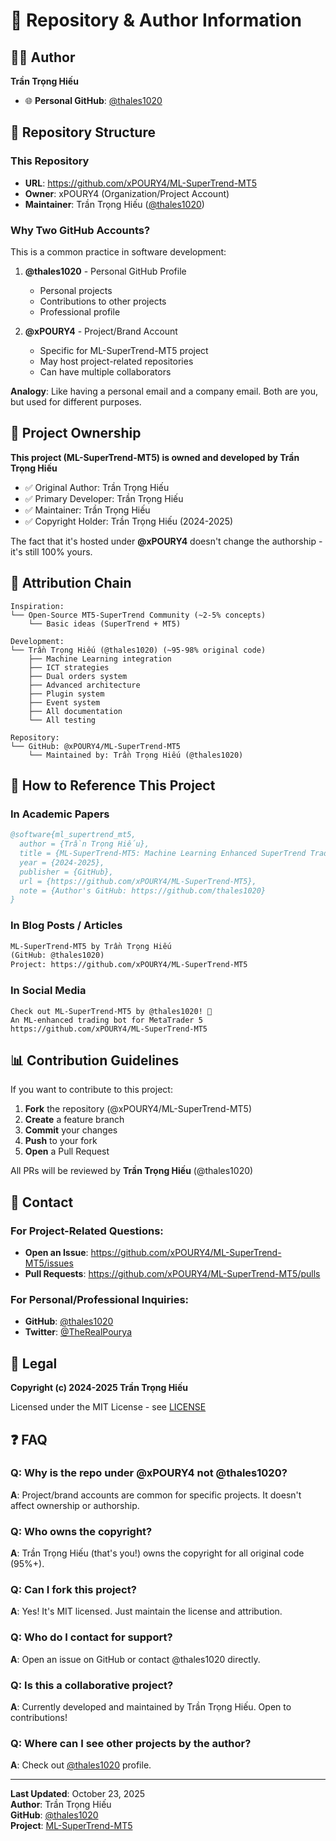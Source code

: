 # 📝 Repository & Author Information

## 👨‍💻 Author

**Trần Trọng Hiếu**

- 🌐 **Personal GitHub**: [@thales1020](https://github.com/thales1020)
## 📂 Repository Structure

### This Repository
- **URL**: https://github.com/xPOURY4/ML-SuperTrend-MT5
- **Owner**: xPOURY4 (Organization/Project Account)
- **Maintainer**: Trần Trọng Hiếu ([@thales1020](https://github.com/thales1020))

### Why Two GitHub Accounts?

This is a common practice in software development:

1. **@thales1020** - Personal GitHub Profile
   - Personal projects
   - Contributions to other projects
   - Professional profile

2. **@xPOURY4** - Project/Brand Account
   - Specific for ML-SuperTrend-MT5 project
   - May host project-related repositories
   - Can have multiple collaborators

**Analogy**: Like having a personal email and a company email. Both are you, but used for different purposes.

## 🎯 Project Ownership

**This project (ML-SuperTrend-MT5) is owned and developed by Trần Trọng Hiếu**

- ✅ Original Author: Trần Trọng Hiếu
- ✅ Primary Developer: Trần Trọng Hiếu
- ✅ Maintainer: Trần Trọng Hiếu
- ✅ Copyright Holder: Trần Trọng Hiếu (2024-2025)

The fact that it's hosted under **@xPOURY4** doesn't change the authorship - it's still 100% yours.

## 📜 Attribution Chain

```
Inspiration:
└── Open-Source MT5-SuperTrend Community (~2-5% concepts)
    └── Basic ideas (SuperTrend + MT5)

Development:
└── Trần Trọng Hiếu (@thales1020) (~95-98% original code)
    ├── Machine Learning integration
    ├── ICT strategies
    ├── Dual orders system
    ├── Advanced architecture
    ├── Plugin system
    ├── Event system
    ├── All documentation
    └── All testing

Repository:
└── GitHub: @xPOURY4/ML-SuperTrend-MT5
    └── Maintained by: Trần Trọng Hiếu (@thales1020)
```

## 🔗 How to Reference This Project

### In Academic Papers
```bibtex
@software{ml_supertrend_mt5,
  author = {Trần Trọng Hiếu},
  title = {ML-SuperTrend-MT5: Machine Learning Enhanced SuperTrend Trading Bot},
  year = {2024-2025},
  publisher = {GitHub},
  url = {https://github.com/xPOURY4/ML-SuperTrend-MT5},
  note = {Author's GitHub: https://github.com/thales1020}
}
```

### In Blog Posts / Articles
```markdown
ML-SuperTrend-MT5 by Trần Trọng Hiếu 
(GitHub: @thales1020)
Project: https://github.com/xPOURY4/ML-SuperTrend-MT5
```

### In Social Media
```
Check out ML-SuperTrend-MT5 by @thales1020! 🚀
An ML-enhanced trading bot for MetaTrader 5
https://github.com/xPOURY4/ML-SuperTrend-MT5
```

## 📊 Contribution Guidelines

If you want to contribute to this project:

1. **Fork** the repository (@xPOURY4/ML-SuperTrend-MT5)
2. **Create** a feature branch
3. **Commit** your changes
4. **Push** to your fork
5. **Open** a Pull Request

All PRs will be reviewed by **Trần Trọng Hiếu** (@thales1020)

## 🤝 Contact

### For Project-Related Questions:
- **Open an Issue**: https://github.com/xPOURY4/ML-SuperTrend-MT5/issues
- **Pull Requests**: https://github.com/xPOURY4/ML-SuperTrend-MT5/pulls

### For Personal/Professional Inquiries:
- **GitHub**: [@thales1020](https://github.com/thales1020)
- **Twitter**: [@TheRealPourya](https://twitter.com/TheRealPourya)

## 📜 Legal

**Copyright (c) 2024-2025 Trần Trọng Hiếu**

Licensed under the MIT License - see [LICENSE](../LICENSE)

## ❓ FAQ

### Q: Why is the repo under @xPOURY4 not @thales1020?
**A**: Project/brand accounts are common for specific projects. It doesn't affect ownership or authorship.

### Q: Who owns the copyright?
**A**: Trần Trọng Hiếu (that's you!) owns the copyright for all original code (95%+).

### Q: Can I fork this project?
**A**: Yes! It's MIT licensed. Just maintain the license and attribution.

### Q: Who do I contact for support?
**A**: Open an issue on GitHub or contact @thales1020 directly.

### Q: Is this a collaborative project?
**A**: Currently developed and maintained by Trần Trọng Hiếu. Open to contributions!

### Q: Where can I see other projects by the author?
**A**: Check out [@thales1020](https://github.com/thales1020) profile.

---

**Last Updated**: October 23, 2025  
**Author**: Trần Trọng Hiếu  
**GitHub**: [@thales1020](https://github.com/thales1020)  
**Project**: [ML-SuperTrend-MT5](https://github.com/xPOURY4/ML-SuperTrend-MT5)
